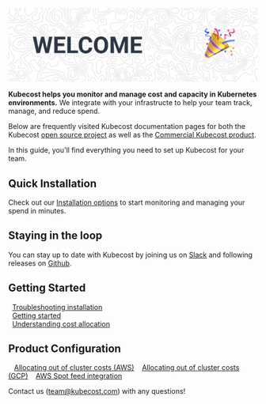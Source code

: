 ![Welcome](images/welcome_image.png)

__Kubecost helps you monitor and manage cost and capacity in Kubernetes environments.__ We integrate with your infrastructe to help your team track, manage, and reduce spend. 

Below are frequently visited Kubecost documentation pages for both the Kubecost [open source project](https://github.com/kubecost/cost-model) as well as the [Commercial Kubecost product](http://kubecost.com).

In this guide, you'll find everything you need to set up Kubecost for your team.

## Quick Installation

Check out our [Installation options](/install) to start monitoring and managing your spend in minutes.

## Staying in the loop

You can stay up to date with Kubecost by joining us on [Slack](https://join.slack.com/t/kubecost/shared_invite/enQtNTA2MjQ1NDUyODE5LWFjYzIzNWE4MDkzMmUyZGU4NjkwMzMyMjIyM2E0NGNmYjExZjBiNjk1YzY5ZDI0ZTNhZDg4NjlkMGRkYzFlZTU) and following releases on [Github](https://github.com/kubecost/cost-analyzer-helm-chart/releases).

## Getting Started

&nbsp;&nbsp;[Troubleshooting installation](/troubleshoot-install.md)  
&nbsp;&nbsp;[Getting started](/getting-started.md)  
&nbsp;&nbsp;[Understanding cost allocation](/cost-allocation.md)  

## Product Configuration
&nbsp;&nbsp; [Allocating out of cluster costs (AWS)](/aws-out-of-cluster.md)
&nbsp;&nbsp; [Allocating out of cluster costs (GCP)](/gcp-out-of-cluster.md)
&nbsp;&nbsp; [AWS Spot feed integration](/getting-started.md#spot-nodes)

Contact us (<team@kubecost.com>) with any questions!

